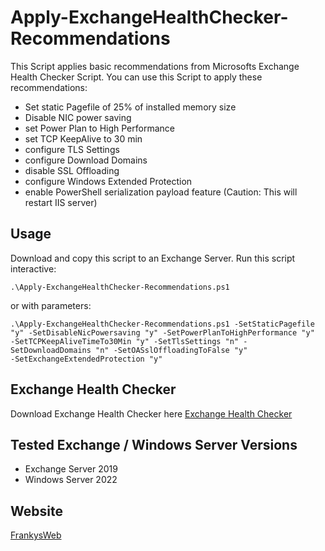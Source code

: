# Apply-ExchangeHealthChecker-Recommendations

This Script applies basic recommendations from Microsofts Exchange Health Checker Script.
You can use this Script to apply these recommendations:

- Set static Pagefile of 25% of installed memory size
- Disable NIC power saving
- set Power Plan to High Performance
- set TCP KeepAlive to 30 min
- configure TLS Settings
- configure Download Domains
- disable SSL Offloading
- configure Windows Extended Protection
- enable PowerShell serialization payload feature (Caution: This will restart IIS server)

## Usage

Download and copy this script to an Exchange Server.
Run this script interactive:

```
.\Apply-ExchangeHealthChecker-Recommendations.ps1
```

or with parameters:

```
.\Apply-ExchangeHealthChecker-Recommendations.ps1 -SetStaticPagefile "y" -SetDisableNicPowersaving "y" -SetPowerPlanToHighPerformance "y" 
-SetTCPKeepAliveTimeTo30Min "y" -SetTlsSettings "n" -SetDownloadDomains "n" -SetOASslOffloadingToFalse "y" 
-SetExchangeExtendedProtection "y"
```

## Exchange Health Checker

Download Exchange Health Checker here [Exchange Health Checker](https://microsoft.github.io/CSS-Exchange/Diagnostics/HealthChecker/)

## Tested Exchange / Windows Server Versions

- Exchange Server 2019
- Windows Server 2022

## Website

 [FrankysWeb](https://www.frankysweb.de/)
